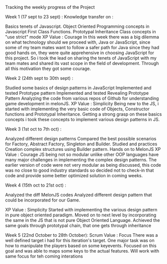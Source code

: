 Tracking the weekly progress of the Project

Week 1 (17 sept to 23 sept) : Knowledge transfer on :

Basics tenets of Javascript.
Object Oriented Programming concepts in Javascript
First Class Functions.
Prototypal Inheritance
Class concepts in "use strict" mode
XP Value : Courage In this week there was a big dilemma on what technology should we proceed with, Java or JavaScript, 
since some of my team mates want to follow a safer path for Java since they had good hands on, 
they were quite apprehensive in choosing JavaScript for this project. So i took the lead on sharing the tenets of 
JavaScript with my team mates and shared its vast scope in the field of development. 
Through all this motivation they got some courage.

Week 2 (24th sept to 30th sept) :

Studied some basics of design patterns in JavaScript
Implemented and tested Prototype pattern
Implemented and tested Revealing Prototype Pattern
Analyzing the code from various repos of Github for understanding game development in melonJS.
XP Value : Simplicity Being new to the JS, i started with implementing the very basic code of Objects,
Constructor functions and Prototypal Inheritance. Getting a strong grasp on these basics concepts i took these 
concepts to implement various design patterns in JS.



Week 3 (1st oct to 7th oct) :

Analyzed different design patterns
Compared the best possible scenarios for Factory, Abstract Factory, Singleton and Builder.
Studied and practices Creation complex structures using Builder pattern.
Hands on to MelonJS
XP Value : Courage JS being not so modular unlike other OOP languages have many major challenges in implementing the complex design patterns. The earlier version of code were not very modular as being discussed, this code was no close to good industry standards so decided not to check-in that code and provide some better optimized solution in coming weeks.

Week 4 (15th oct to 21st oct) :

Analyzed the diff MelonJS codes Analyzed different design pattern that could be incorporated for our Game.

XP Value : Simplicity Started with implementing the various design pattern in pure object oriented paradigm. Moved on to next level by incorporating the same in the JS that is not pure Object Oriented Language. Achieved the same goals through prototypal chain, that one gets through inheritance



Week 5 (22nd October to 28th October):
Scrum Value : Focus 
There was a well defined target i had for this iteration's target. One major task was on how to manipulate the players based on some keyevents. Focused on this goal and was able to maps some keys to the actual features. Will work with same focus for teh coming interations
